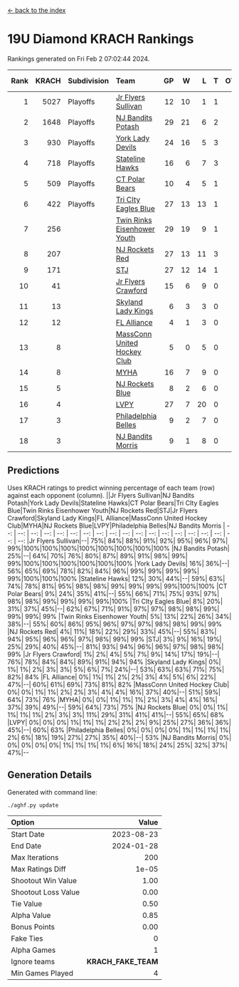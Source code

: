 [<- back to the index](readme.md)
# 19U Diamond KRACH Rankings
Rankings generated on Fri Feb  2 07:02:44 2024.

Rank|KRACH|Subdivision|Team|GP|W|L|T|OTW|OTL|SoS|Exp Wins|Win Diff
---:|---:|:---|:---|---:|---:|---:|---:|---:|---:|---:|---:|---:
1|5027|Playoffs|[Jr Flyers Sullivan](https://gamesheetstats.com/seasons/3663/teams/140859/schedule)|12|10|1|1|1|0|777|11.3|-0.0
2|1648|Playoffs|[NJ Bandits Potash](https://gamesheetstats.com/seasons/3663/teams/140857/schedule)|29|21|6|2|0|0|864|22.8|-0.0
3|930|Playoffs|[York Lady Devils](https://gamesheetstats.com/seasons/3663/teams/140856/schedule)|24|16|5|3|0|0|608|18.3|-0.0
4|718|Playoffs|[Stateline Hawks](https://gamesheetstats.com/seasons/3663/teams/141851/schedule)|16|6|7|3|0|1|1525|8.3|-0.0
5|509|Playoffs|[CT Polar Bears](https://gamesheetstats.com/seasons/3663/teams/140853/schedule)|10|4|5|1|0|0|1469|5.3|-0.0
6|422|Playoffs|[Tri CIty Eagles Blue](https://gamesheetstats.com/seasons/3663/teams/140852/schedule)|27|13|13|1|1|0|929|14.3|-0.0
7|256||[Twin Rinks Eisenhower Youth](https://gamesheetstats.com/seasons/3663/teams/140861/schedule)|29|19|9|1|0|0|326|20.3|-0.0
8|207||[NJ Rockets Red](https://gamesheetstats.com/seasons/3663/teams/140855/schedule)|27|13|11|3|1|1|527|15.3|-0.0
9|171||[STJ](https://gamesheetstats.com/seasons/3663/teams/140858/schedule)|27|12|14|1|0|0|522|13.3|-0.0
10|41||[Jr Flyers Crawford](https://gamesheetstats.com/seasons/3663/teams/140862/schedule)|15|6|9|0|0|1|152|6.9|0.0
11|13||[Skyland Lady Kings](https://gamesheetstats.com/seasons/3663/teams/140865/schedule)|6|3|3|0|0|0|69|3.9|0.0
12|12||[FL Alliance](https://gamesheetstats.com/seasons/3663/teams/156907/schedule)|4|1|3|0|0|0|237|1.9|0.0
13|8||[MassConn United Hockey Club](https://gamesheetstats.com/seasons/3663/teams/140854/schedule)|5|0|5|0|0|0|599|0.9|0.0
14|8||[MYHA](https://gamesheetstats.com/seasons/3663/teams/140863/schedule)|16|7|9|0|0|0|60|7.9|0.0
15|5||[NJ Rockets Blue](https://gamesheetstats.com/seasons/3663/teams/140867/schedule)|8|2|6|0|0|0|116|2.9|0.0
16|4||[LVPY](https://gamesheetstats.com/seasons/3663/teams/140860/schedule)|27|7|20|0|0|0|248|7.9|0.0
17|3||[Philadelphia Belles](https://gamesheetstats.com/seasons/3663/teams/140864/schedule)|9|2|7|0|0|0|39|2.9|0.0
18|3||[NJ Bandits Morris](https://gamesheetstats.com/seasons/3663/teams/140866/schedule)|9|1|8|0|0|0|109|1.9|0.0

## Predictions
Uses KRACH ratings to predict winning percentage of each team (row) against each opponent (column).
||Jr Flyers Sullivan|NJ Bandits Potash|York Lady Devils|Stateline Hawks|CT Polar Bears|Tri CIty Eagles Blue|Twin Rinks Eisenhower Youth|NJ Rockets Red|STJ|Jr Flyers Crawford|Skyland Lady Kings|FL Alliance|MassConn United Hockey Club|MYHA|NJ Rockets Blue|LVPY|Philadelphia Belles|NJ Bandits Morris
| --: | --: | --: | --: | --: | --: | --: | --: | --: | --: | --: | --: | --: | --: | --: | --: | --: | --: | --: 
|Jr Flyers Sullivan|--| 75%| 84%| 88%| 91%| 92%| 95%| 96%| 97%| 99%|100%|100%|100%|100%|100%|100%|100%|100%
|NJ Bandits Potash| 25%|--| 64%| 70%| 76%| 80%| 87%| 89%| 91%| 98%| 99%| 99%|100%|100%|100%|100%|100%|100%
|York Lady Devils| 16%| 36%|--| 56%| 65%| 69%| 78%| 82%| 84%| 96%| 99%| 99%| 99%| 99%| 99%|100%|100%|100%
|Stateline Hawks| 12%| 30%| 44%|--| 59%| 63%| 74%| 78%| 81%| 95%| 98%| 98%| 99%| 99%| 99%| 99%|100%|100%
|CT Polar Bears|  9%| 24%| 35%| 41%|--| 55%| 66%| 71%| 75%| 93%| 97%| 98%| 98%| 99%| 99%| 99%| 99%|100%
|Tri CIty Eagles Blue|  8%| 20%| 31%| 37%| 45%|--| 62%| 67%| 71%| 91%| 97%| 97%| 98%| 98%| 99%| 99%| 99%| 99%
|Twin Rinks Eisenhower Youth|  5%| 13%| 22%| 26%| 34%| 38%|--| 55%| 60%| 86%| 95%| 96%| 97%| 97%| 98%| 98%| 99%| 99%
|NJ Rockets Red|  4%| 11%| 18%| 22%| 29%| 33%| 45%|--| 55%| 83%| 94%| 95%| 96%| 96%| 97%| 98%| 99%| 99%
|STJ|  3%|  9%| 16%| 19%| 25%| 29%| 40%| 45%|--| 81%| 93%| 94%| 96%| 96%| 97%| 98%| 98%| 99%
|Jr Flyers Crawford|  1%|  2%|  4%|  5%|  7%|  9%| 14%| 17%| 19%|--| 76%| 78%| 84%| 84%| 89%| 91%| 94%| 94%
|Skyland Lady Kings|  0%|  1%|  1%|  2%|  3%|  3%|  5%|  6%|  7%| 24%|--| 53%| 63%| 63%| 71%| 75%| 82%| 84%
|FL Alliance|  0%|  1%|  1%|  2%|  2%|  3%|  4%|  5%|  6%| 22%| 47%|--| 60%| 61%| 69%| 73%| 81%| 82%
|MassConn United Hockey Club|  0%|  0%|  1%|  1%|  2%|  2%|  3%|  4%|  4%| 16%| 37%| 40%|--| 51%| 59%| 64%| 73%| 76%
|MYHA|  0%|  0%|  1%|  1%|  1%|  2%|  3%|  4%|  4%| 16%| 37%| 39%| 49%|--| 59%| 64%| 73%| 75%
|NJ Rockets Blue|  0%|  0%|  1%|  1%|  1%|  1%|  2%|  3%|  3%| 11%| 29%| 31%| 41%| 41%|--| 55%| 65%| 68%
|LVPY|  0%|  0%|  0%|  1%|  1%|  1%|  2%|  2%|  2%|  9%| 25%| 27%| 36%| 36%| 45%|--| 60%| 63%
|Philadelphia Belles|  0%|  0%|  0%|  0%|  1%|  1%|  1%|  1%|  2%|  6%| 18%| 19%| 27%| 27%| 35%| 40%|--| 53%
|NJ Bandits Morris|  0%|  0%|  0%|  0%|  0%|  1%|  1%|  1%|  1%|  6%| 16%| 18%| 24%| 25%| 32%| 37%| 47%|--

## Generation Details

Generated with command line:
```
./aghf.py update
```

| Option | Value |
| :----- | ----: |
| Start Date | 2023-08-23 |
| End Date | 2024-01-28 |
| Max Iterations | 200 |
| Max Ratings Diff | 1e-05 |
| Shootout Win Value | 1.00 |
| Shootout Loss Value | 0.00 |
| Tie Value | 0.50 |
| Alpha Value | 0.85 |
| Bonus Points | 0.00 |
| Fake Ties | 0 |
| Alpha Games | 1 |
| Ignore teams | __KRACH_FAKE_TEAM__ |
| Min Games Played | 4 |

